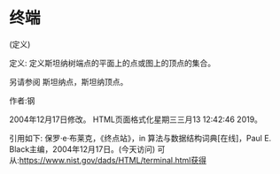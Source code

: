 # 终端


(定义)



定义:
定义斯坦纳树端点的平面上的点或图上的顶点的集合。



另请参阅
斯坦纳点，斯坦纳顶点。


作者:钢







2004年12月17日修改。
HTML页面格式化星期三三月13 12:42:46 2019。



引用如下:
保罗·e·布莱克，《终点站》，in
算法与数据结构词典[在线]，Paul E. Black主编，2004年12月17日。(今天访问)
可从:https://www.nist.gov/dads/HTML/terminal.html获得